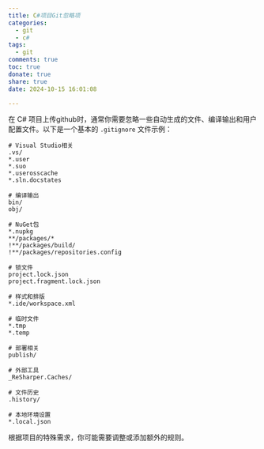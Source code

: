 ```yaml
---
title: C#项目Git忽略项
categories:
  - git
  - c#
tags:
  - git
comments: true
toc: true
donate: true
share: true
date: 2024-10-15 16:01:08

---
```

在 C# 项目上传github时，通常你需要忽略一些自动生成的文件、编译输出和用户配置文件。以下是一个基本的 `.gitignore` 文件示例：

```gitignore
# Visual Studio相关
.vs/
*.user
*.suo
*.userosscache
*.sln.docstates

# 编译输出
bin/
obj/

# NuGet包
*.nupkg
**/packages/*
!**/packages/build/
!**/packages/repositories.config

# 锁文件
project.lock.json
project.fragment.lock.json

# 样式和排版
*.ide/workspace.xml

# 临时文件
*.tmp
*.temp

# 部署相关
publish/

# 外部工具
_ReSharper.Caches/

# 文件历史
.history/

# 本地环境设置
*.local.json
```

根据项目的特殊需求，你可能需要调整或添加额外的规则。
